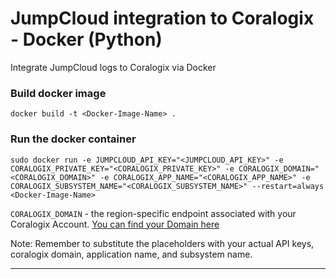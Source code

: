 # JumpCloud integration to Coralogix - Docker (Python)
Integrate JumpCloud logs to Coralogix via Docker

### Build docker image

```docker build -t <Docker-Image-Name> .```


### Run the docker container

```
sudo docker run -e JUMPCLOUD_API_KEY="<JUMPCLOUD_API_KEY>" -e CORALOGIX_PRIVATE_KEY="<CORALOGIX_PRIVATE_KEY>" -e CORALOGIX_DOMAIN="<CORALOGIX_DOMAIN>" -e CORALOGIX_APP_NAME="<CORALOGIX_APP_NAME>" -e CORALOGIX_SUBSYSTEM_NAME="<CORALOGIX_SUBSYSTEM_NAME>" --restart=always <Docker-Image-Name>
```
```CORALOGIX_DOMAIN``` - the region-specific endpoint associated with your Coralogix Account. [You can find your Domain here](https://coralogix.com/docs/user-guides/account-management/account-settings/coralogix-domain/)

Note: Remember to substitute the placeholders with your actual API keys, coralogix domain, application name, and subsystem name.

---

